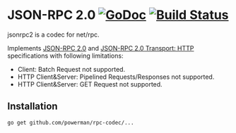 # JSON-RPC 2.0 [![GoDoc](https://godoc.org/github.com/powerman/rpc-codec/jsonrpc2?status.svg)](http://godoc.org/github.com/powerman/rpc-codec/jsonrpc2) [![Build Status](https://travis-ci.org/powerman/rpc-codec.svg)](https://travis-ci.org/powerman/rpc-codec)

jsonrpc2 is a codec for net/rpc.

Implements [JSON-RPC 2.0](http://www.jsonrpc.org/specification) and
[JSON-RPC 2.0 Transport: HTTP](http://www.simple-is-better.org/json-rpc/transport_http.html)
specifications with following limitations:

- Client: Batch Request not supported.
- HTTP Client&Server: Pipelined Requests/Responses not supported.
- HTTP Client&Server: GET Request not supported.


## Installation

```sh
go get github.com/powerman/rpc-codec/...
```
